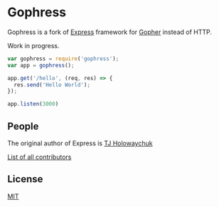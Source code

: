 # Gophress

Gophress is a fork of [Express](https://expressjs.com) framework for
[Gopher](https://en.wikipedia.org/wiki/Gopher_(protocol)) instead of HTTP.

Work in progress.

```js
var gophress = require('gophress');
var app = gophress();

app.get('/hello', (req, res) => {
  res.send('Hello World');
});

app.listen(3000)
```

## People

The original author of Express is [TJ Holowaychuk](https://github.com/tj)

[List of all contributors](https://github.com/RauliL/gophress/graphs/contributors)

## License

  [MIT](LICENSE)

